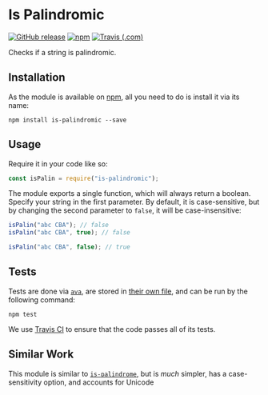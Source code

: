 # Is Palindromic

[![GitHub release](https://img.shields.io/github/release/haykam821/Is-Palindromic.svg?style=popout&label=github)](https://github.com/haykam821/Is-Palindromic/releases/latest)
[![npm](https://img.shields.io/npm/v/is-palindromic.svg?style=popout&colorB=red)](https://www.npmjs.com/package/is-palindromic)
[![Travis (.com)](https://img.shields.io/travis/com/haykam821/Is-Palindromic.svg?style=popout)](https://travis-ci.com/haykam821/Is-Palindromic)

Checks if a string is palindromic.

## Installation

As the module is available on [npm](https://www.npmjs.com/package/is-palindromic), all you need to do is install it via its name:

    npm install is-palindromic --save

## Usage

Require it in your code like so:

```js
const isPalin = require("is-palindromic");
```

The module exports a single function, which will always return a boolean. Specify your string in the first parameter. By default, it is case-sensitive, but by changing the second parameter to `false`, it will be case-insensitive:

```js
isPalin("abc CBA"); // false
isPalin("abc CBA", true); // false

isPalin("abc CBA", false); // true
```

## Tests

Tests are done via [`ava`](https://github.com/avajs/ava), are stored in [their own file](https://github.com/haykam821/Is-Palindromic/blob/master/test.js), and can be run by the following command:

    npm test

We use [Travis CI](https://travis-ci.com/haykam821/Is-Palindromic) to ensure that the code passes all of its tests.

## Similar Work

This module is similar to [`is-palindrome`](https://github.com/jaredcacurak/is-palindrome), but is *much* simpler, has a case-sensitivity option, and accounts for Unicode
